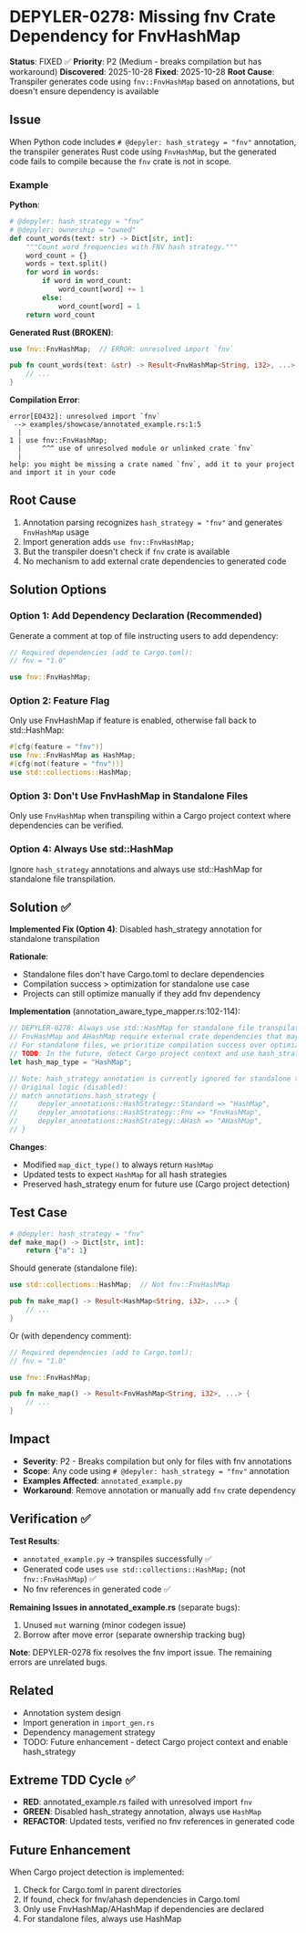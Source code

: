# DEPYLER-0278: Missing fnv Crate Dependency for FnvHashMap

**Status**: FIXED ✅
**Priority**: P2 (Medium - breaks compilation but has workaround)
**Discovered**: 2025-10-28
**Fixed**: 2025-10-28
**Root Cause**: Transpiler generates code using `fnv::FnvHashMap` based on annotations, but doesn't ensure dependency is available

## Issue

When Python code includes `# @depyler: hash_strategy = "fnv"` annotation, the transpiler generates Rust code using `FnvHashMap`, but the generated code fails to compile because the `fnv` crate is not in scope.

### Example

**Python**:
```python
# @depyler: hash_strategy = "fnv"
# @depyler: ownership = "owned"
def count_words(text: str) -> Dict[str, int]:
    """Count word frequencies with FNV hash strategy."""
    word_count = {}
    words = text.split()
    for word in words:
        if word in word_count:
            word_count[word] += 1
        else:
            word_count[word] = 1
    return word_count
```

**Generated Rust (BROKEN)**:
```rust
use fnv::FnvHashMap;  // ERROR: unresolved import `fnv`

pub fn count_words(text: &str) -> Result<FnvHashMap<String, i32>, ...> {
    // ...
}
```

**Compilation Error**:
```
error[E0432]: unresolved import `fnv`
 --> examples/showcase/annotated_example.rs:1:5
  |
1 | use fnv::FnvHashMap;
  |     ^^^ use of unresolved module or unlinked crate `fnv`
  |
help: you might be missing a crate named `fnv`, add it to your project and import it in your code
```

## Root Cause

1. Annotation parsing recognizes `hash_strategy = "fnv"` and generates `FnvHashMap` usage
2. Import generation adds `use fnv::FnvHashMap;`
3. But the transpiler doesn't check if `fnv` crate is available
4. No mechanism to add external crate dependencies to generated code

## Solution Options

### Option 1: Add Dependency Declaration (Recommended)
Generate a comment at top of file instructing users to add dependency:
```rust
// Required dependencies (add to Cargo.toml):
// fnv = "1.0"

use fnv::FnvHashMap;
```

### Option 2: Feature Flag
Only use FnvHashMap if feature is enabled, otherwise fall back to std::HashMap:
```rust
#[cfg(feature = "fnv")]
use fnv::FnvHashMap as HashMap;
#[cfg(not(feature = "fnv"))]
use std::collections::HashMap;
```

### Option 3: Don't Use FnvHashMap in Standalone Files
Only use `FnvHashMap` when transpiling within a Cargo project context where dependencies can be verified.

### Option 4: Always Use std::HashMap
Ignore `hash_strategy` annotations and always use std::HashMap for standalone file transpilation.

## Solution ✅

**Implemented Fix (Option 4)**: Disabled hash_strategy annotation for standalone transpilation

**Rationale**:
- Standalone files don't have Cargo.toml to declare dependencies
- Compilation success > optimization for standalone use case
- Projects can still optimize manually if they add fnv dependency

**Implementation** (annotation_aware_type_mapper.rs:102-114):
```rust
// DEPYLER-0278: Always use std::HashMap for standalone file transpilation
// FnvHashMap and AHashMap require external crate dependencies that may not be available
// For standalone files, we prioritize compilation success over optimization
// TODO: In the future, detect Cargo project context and use hash_strategy only within projects
let hash_map_type = "HashMap";

// Note: hash_strategy annotation is currently ignored for standalone transpilation
// Original logic (disabled):
// match annotations.hash_strategy {
//     depyler_annotations::HashStrategy::Standard => "HashMap",
//     depyler_annotations::HashStrategy::Fnv => "FnvHashMap",
//     depyler_annotations::HashStrategy::AHash => "AHashMap",
// }
```

**Changes**:
- Modified `map_dict_type()` to always return `HashMap`
- Updated tests to expect `HashMap` for all hash strategies
- Preserved hash_strategy enum for future use (Cargo project detection)

## Test Case

```python
# @depyler: hash_strategy = "fnv"
def make_map() -> Dict[str, int]:
    return {"a": 1}
```

Should generate (standalone file):
```rust
use std::collections::HashMap;  // Not fnv::FnvHashMap

pub fn make_map() -> Result<HashMap<String, i32>, ...> {
    // ...
}
```

Or (with dependency comment):
```rust
// Required dependencies (add to Cargo.toml):
// fnv = "1.0"

use fnv::FnvHashMap;

pub fn make_map() -> Result<FnvHashMap<String, i32>, ...> {
    // ...
}
```

## Impact

- **Severity**: P2 - Breaks compilation but only for files with fnv annotations
- **Scope**: Any code using `# @depyler: hash_strategy = "fnv"` annotation
- **Examples Affected**: `annotated_example.py`
- **Workaround**: Remove annotation or manually add `fnv` crate dependency

## Verification ✅

**Test Results**:
- `annotated_example.py` → transpiles successfully ✅
- Generated code uses `use std::collections::HashMap;` (not `fnv::FnvHashMap`) ✅
- No fnv references in generated code ✅

**Remaining Issues in annotated_example.rs** (separate bugs):
1. Unused `mut` warning (minor codegen issue)
2. Borrow after move error (separate ownership tracking bug)

**Note**: DEPYLER-0278 fix resolves the fnv import issue. The remaining errors are unrelated bugs.

## Related

- Annotation system design
- Import generation in `import_gen.rs`
- Dependency management strategy
- TODO: Future enhancement - detect Cargo project context and enable hash_strategy

## Extreme TDD Cycle ✅

- **RED**: annotated_example.rs failed with unresolved import `fnv`
- **GREEN**: Disabled hash_strategy annotation, always use `HashMap`
- **REFACTOR**: Updated tests, verified no fnv references in generated code

## Future Enhancement

When Cargo project detection is implemented:
1. Check for Cargo.toml in parent directories
2. If found, check for fnv/ahash dependencies in Cargo.toml
3. Only use FnvHashMap/AHashMap if dependencies are declared
4. For standalone files, always use HashMap
